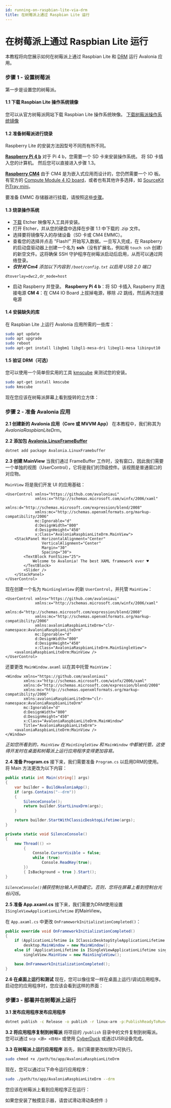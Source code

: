 ```yaml
---
id: running-on-raspbian-lite-via-drm
title: 在树莓派上通过 Raspbian Lite 运行
---
```


# 在树莓派上通过 Raspbian Lite 运行

本教程将向您展示如何在树莓派上通过 Raspbian Lite 和 [DRM](https://en.wikipedia.org/wiki/Direct\_Rendering\_Manager) 运行 Avalonia 应用。

### 步骤 1 - 设置树莓派

第一步是设置您的树莓派。

#### 1.1 下载 Raspbian Lite 操作系统镜像

您可以从官方树莓派网站下载 Raspbian Lite 操作系统映像。
[下载树莓派操作系统镜像](https://www.raspberrypi.com/software/operating-systems/)

#### 1.2 准备树莓派进行烧录

Raspberry Lite 的安装方法因型号不同而有所不同。

[**Raspberry Pi 4 b**](https://www.raspberrypi.com/products/raspberry-pi-4-model-b/)
对于 Pi 4 b，您需要一个 SD 卡来安装操作系统。
将 SD 卡插入您的计算机。
然后您可以直接进入步骤 1.3。

[**Raspberry CM4**](https://www.raspberrypi.com/products/compute-module-4/?variant=raspberry-pi-cm4001000)
由于 CM4 是为嵌入式应用而设计的，您仍然需要一个 IO 板。有官方的 [Compute Module 4 IO board](https://www.raspberrypi.com/products/compute-module-4-io-board/)，或者也有其他许多选择，如 [SourceKit PiTray mini](https://sourcekit.cc/#/?id=sourcekit%C2%AE-pitray-mini)。

要准备 EMMC 存储器进行挂载，请按照这些[步骤](https://www.raspberrypi.com/documentation/computers/compute-module.html#flashing-the-compute-module-emmc)。

#### 1.3 烧录操作系统

* [下载](https://etcher.io/) Etcher 映像写入工具并安装。
* 打开 Etcher，并从您的硬盘中选择在步骤 1.1 中下载的 .zip 文件。
* 选择要将镜像写入的存储设备（SD 卡或 CM4 EMMC）。
* 查看您的选择并点击 "Flash!" 开始写入数据。一旦写入完成，在 Raspberry 的启动盘驱动器上创建一个名为 **ssh**（没有扩展名，例如用 `touch ssh` 创建）的新空文件。这将确保 SSH 守护程序在树莓派启动后启用，从而可以通过网络登录。
* _**仅针对 Cm4** 添加以下内容到 `/boot/config.txt` 以启用 USB 2.0 端口_

```
dtoverlay=dwc2,dr_mode=host
```

* 启动 Raspberry 并登录。
  **Raspberry Pi 4 b**：将 SD 卡插入 Raspberry 并连接电源
  **CM 4**：在 CM4 IO Board 上拔掉电源，移除 J2 跳线，然后再次连接电源

#### 1.4 安装缺失的库

在 Raspbian Lite 上运行 Avalonia 应用所需的一些库：

```bash
sudo apt update
sudo apt upgrade
sudo reboot
sudo apt-get install libgbm1 libgl1-mesa-dri libegl1-mesa libinput10
```

#### 1.5 验证 DRM（可选）

您可以使用一个简单但实用的工具 [kmscube](https://gitlab.freedesktop.org/mesa/kmscube) 来测试您的安装。

```bash
sudo apt-get install kmscube
sudo kmscube
```

现在您应该在树莓派屏幕上看到旋转的立方体：
<img src='/img/gitbook-import/assets/avalonia-raspbian-lite-drm-kmscube.gif' alt=''/>

### 步骤 2 - 准备 Avalonia 应用

**2.1 创建新的 Avalonia 应用（Core 或 MVVM App）**
在本教程中，我们称其为 _AvaloniaRaspbianLiteDrm_。

**2.2 添加包** [**Avalonia.LinuxFrameBuffer**](https://www.nuget.org/packages/Avalonia.LinuxFramebuffer)

```bash
dotnet add package Avalonia.LinuxFramebuffer
```

**2.3 创建 MainView**
当我们通过 FrameBuffer 工作时，没有窗口，因此我们需要一个单独的视图（UserControl），它将是我们的顶级控件。该视图是普通窗口的对应物。

`MainView` 将是我们开发 UI 的应用基础：

```markup
<UserControl xmlns="https://github.com/avaloniaui"
             xmlns:x="http://schemas.microsoft.com/winfx/2006/xaml"
             xmlns:d="http://schemas.microsoft.com/expression/blend/2008"
             xmlns:mc="http://schemas.openxmlformats.org/markup-compatibility/2006"
             mc:Ignorable="d"
             d:DesignWidth="800"
             d:DesignHeight="450"
             x:Class="AvaloniaRaspbianLiteDrm.MainView">
    <StackPanel HorizontalAlignment="Center"
                VerticalAlignment="Center"
                Margin="30"
                Spacing="30">
        <TextBlock FontSize="25">
            Welcome to Avalonia! The best XAML framework ever ♥
        </TextBlock>
        <Slider />
    </StackPanel>
</UserControl>
```

现在创建一个名为 `MainSingleView` 的新 `UserControl`，并托管 `MainView`：

```markup
<UserControl xmlns="https://github.com/avaloniaui"
             xmlns:x="http://schemas.microsoft.com/winfx/2006/xaml"
             xmlns:d="http://schemas.microsoft.com/expression/blend/2008"
             xmlns:mc="http://schemas.openxmlformats.org/markup-compatibility/2006"
             xmlns:avaloniaRaspbianLiteDrm="clr-namespace:AvaloniaRaspbianLiteDrm"
             mc:Ignorable="d"
             d:DesignWidth="800"
             d:DesignHeight="450"
             x:Class="AvaloniaRaspbianLiteDrm.MainSingleView">
    <avaloniaRaspbianLiteDrm:MainView />
</UserControl>
```

还要更改 `MainWindow.axaml` 以在其中托管 `MainView`：

```markup
<Window xmlns="https://github.com/avaloniaui"
        xmlns:x="http://schemas.microsoft.com/winfx/2006/xaml"
        xmlns:d="http://schemas.microsoft.com/expression/blend/2008"
        xmlns:mc="http://schemas.openxmlformats.org/markup-compatibility/2006"
        xmlns:avaloniaRaspbianLiteDrm="clr-namespace:AvaloniaRaspbianLiteDrm"
        mc:Ignorable="d"
        d:DesignWidth="800"
        d:DesignHeight="450"
        x:Class="AvaloniaRaspbianLiteDrm.MainWindow"
        Title="AvaloniaRaspbianLiteDrm">
    <avaloniaRaspbianLiteDrm:MainView />
</Window>
```

_正如您所看到的，`MainView` 在 `MainSingleView` 和 `MainWindow` 中都被托管。这使得开发时在桌面和树莓派上运行应用程序变得更加容易。_

**2.4 准备 Program.cs**
接下来，我们需要准备 `Program.cs` 以启用DRM的使用。
将 Main 方法更改为以下内容：

```csharp
public static int Main(string[] args)
{
    var builder = BuildAvaloniaApp();
    if (args.Contains("--drm"))
    {
        SilenceConsole();
        return builder.StartLinuxDrm(args);
    }

    return builder.StartWithClassicDesktopLifetime(args);
}

private static void SilenceConsole()
{
    new Thread(() =>
        {
            Console.CursorVisible = false;
            while (true)
                Console.ReadKey(true);
        })
        { IsBackground = true }.Start();
}
```

_`SilenceConsole()`捕获控制台输入并隐藏它。否则，您将在屏幕上看到控制台光标闪烁。_

**2.5 准备 App.axaml.cs**
接下来，我们需要为DRM使用设置 `ISingleViewApplicationLifetime` 的MainView。

在 `App.axaml.cs` 中更改 `OnFrameworkInitializationCompleted()`：

```csharp
public override void OnFrameworkInitializationCompleted()
{
    if (ApplicationLifetime is IClassicDesktopStyleApplicationLifetime desktop)
        desktop.MainWindow = new MainWindow();
    else if (ApplicationLifetime is ISingleViewApplicationLifetime singleView)
        singleView.MainView = new MainSingleView();

    base.OnFrameworkInitializationCompleted();
}
```

**2.6 在桌面上运行和测试**
现在，您可以像往常一样在桌面上运行/调试应用程序。
启动您的应用程序时，您应该会看到这样的界面：
<img src='/img/gitbook-import/assets/avalonia-raspbian-lite-drm-desktop.jpg' alt=''/>

### 步骤3 - 部署并在树莓派上运行

**3.1 发布应用程序发布应用程序**

```bash
dotnet publish -c Release -o publish -r linux-arm -p:PublishReadyToRun=true -p:PublishSingleFile=true -p:PublishTrimmed=true --self-contained true -p:IncludeNativeLibrariesForSelfExtract=true
```

**3.2 将应用程序复制到树莓派**
将项目的 `/publish` 目录中的文件复制到树莓派。
您可以通过 `scp <源> <目标>` 或使用 [CyberDuck](https://cyberduck.io) 或通过USB设备完成。

**3.3 在树莓派上运行应用程序**
首先，我们需要更改权限为可执行。

```bash
sudo chmod +x /path/to/app/AvaloniaRaspbianLiteDrm
```

现在，您可以通过以下命令运行应用程序：

```bash
sudo ./path/to/app/AvaloniaRaspbianLiteDrm --drm
```

您应该在树莓派上看到应用程序正在运行：
<img src='/img/gitbook-import/assets/avalonia-raspbian-lite-drm-run-on-raspberry.jpg' alt=''/>

如果您安装了触摸显示器，请尝试滑动滑动条控件 :)
